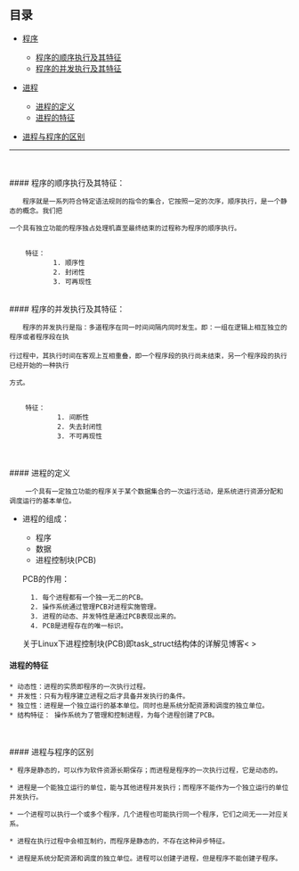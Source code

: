 ## 目录
* [程序](#程序的顺序执行及其特征)
	* [程序的顺序执行及其特征](#程序的顺序执行及其特征)
	* [程序的并发执行及其特征](#程序的并发执行及其特征)
	
* [进程](#进程的定义)
	* [进程的定义](#进程的定义)
	* [进程的特征](#进程的特征)
	
* [进程与程序的区别](#进程与程序的区别)

-------------------------------------
<br>
<br>
#### 程序的顺序执行及其特征：
	
	　　程序就是一系列符合特定语法规则的指令的集合，它按照一定的次序，顺序执行，是一个静态的概念。我们把
	
	一个具有独立功能的程序独占处理机直至最终结束的过程称为程序的顺序执行。
	
			
		特征：
			   1. 顺序性
			   2. 封闭性
			   3. 可再现性

<br>
#### 程序的并发执行及其特征：

	　　程序的并发执行是指：多道程序在同一时间间隔内同时发生。即：一组在逻辑上相互独立的程序或者程序段在执
	　　
	行过程中，其执行时间在客观上互相重叠，即一个程序段的执行尚未结束，另一个程序段的执行已经开始的一种执行
	
	方式。
	
	
		特征：
				1. 间断性
				2. 失去封闭性
				3. 不可再现性


<br>
<br>
#### 进程的定义

		一个具有一定独立功能的程序关于某个数据集合的一次运行活动，是系统进行资源分配和调度运行的基本单位。
	

* 进程的组成：
	* 程序
	* 数据
	* 进程控制块(PCB) 
	
	PCB的作用：
	
		1. 每个进程都有一个独一无二的PCB。
		2. 操作系统通过管理PCB对进程实施管理。
		3. 进程的动态、并发特性是通过PCB表现出来的。
		4. PCB是进程存在的唯一标识。
		
		
	关于Linux下进程控制块(PCB)即task_struct结构体的详解见博客< >


#### 进程的特征
	
	* 动态性：进程的实质即程序的一次执行过程。
	* 并发性：只有为程序建立进程之后才具备并发执行的条件。
	* 独立性：进程是一个独立运行的基本单位。同时也是系统分配资源和调度的独立单位。
	* 结构特征： 操作系统为了管理和控制进程，为每个进程创建了PCB。

<br>
<br>
#### 进程与程序的区别

	* 程序是静态的，可以作为软件资源长期保存；而进程是程序的一次执行过程，它是动态的。
	
	* 进程是一个能独立运行的单位，能与其他进程并发执行；而程序不能作为一个独立运行的单位并发执行。
	
	* 一个进程可以执行一个或多个程序，几个进程也可能执行同一个程序，它们之间无一一对应关系。
	
	* 进程在执行过程中会相互制约，而程序是静态的，不存在这种异步特征。
	
	* 进程是系统分配资源和调度的独立单位。进程可以创建子进程，但是程序不能创建子程序。
	
	
	
	
	
	
	
	
	
	
	
	
	
	
	
	
	
	
	
	
	
	
	

